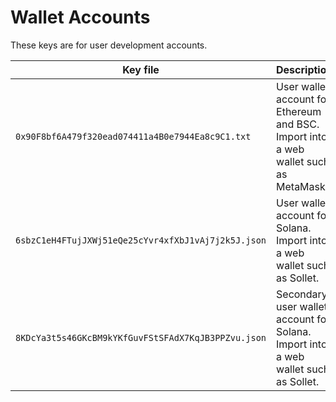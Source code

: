 # Wallet Accounts

These keys are for user development accounts.

| Key file                                            | Description                                                                          |
| --------------------------------------------------- | ------------------------------------------------------------------------------------ |
| `0x90F8bf6A479f320ead074411a4B0e7944Ea8c9C1.txt`    | User wallet account for Ethereum and BSC. Import into a web wallet such as MetaMask. |
| `6sbzC1eH4FTujJXWj51eQe25cYvr4xfXbJ1vAj7j2k5J.json` | User wallet account for Solana. Import into a web wallet such as Sollet.             |
| `8KDcYa3t5s46GKcBM9kYKfGuvFStSFAdX7KqJB3PPZvu.json` | Secondary user wallet account for Solana. Import into a web wallet such as Sollet.   |
